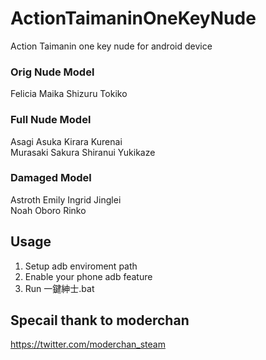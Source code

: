 # ActionTaimaninOneKeyNude
Action Taimanin one key nude for android device

### Orig Nude Model
Felicia Maika Shizuru Tokiko

### Full Nude Model
Asagi Asuka Kirara Kurenai\
Murasaki Sakura Shiranui Yukikaze

### Damaged Model
Astroth Emily Ingrid Jinglei\
Noah Oboro Rinko

## Usage
1. Setup adb enviroment path
2. Enable your phone adb feature
3. Run 一鍵紳士.bat

## Specail thank to moderchan
https://twitter.com/moderchan_steam
